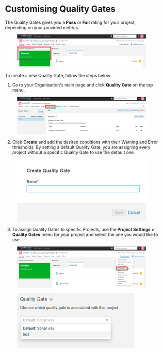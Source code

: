 # Customising Quality Gates

The Quality Gates gives you a **Pass** or **Fail** rating for your project, depending on your provided metrics.

<figure><img src="../../../.gitbook/assets/image (68) (1).png" alt=""><figcaption></figcaption></figure>

To create a new Quality Gate, follow the steps below:

1. Go to your Organisation's main page and click **Quality Gate** on the top menu.

<figure><img src="../../../.gitbook/assets/image (69) (1).png" alt=""><figcaption></figcaption></figure>

2. Click **Create** and add the desired conditions with their Warning and Error thresholds. By setting a default Quality Gate, you are assigning every project without a specific Quality Gate to use the default one.

<figure><img src="../../../.gitbook/assets/image (70) (1).png" alt=""><figcaption></figcaption></figure>

3. To assign Quality Gates to specific Projects, use the **Project Settings > Quality Gates** menu for your project and select the one you would like to use.

<figure><img src="../../../.gitbook/assets/image (72) (1).png" alt=""><figcaption></figcaption></figure>

<figure><img src="../../../.gitbook/assets/image (73) (1).png" alt=""><figcaption></figcaption></figure>
